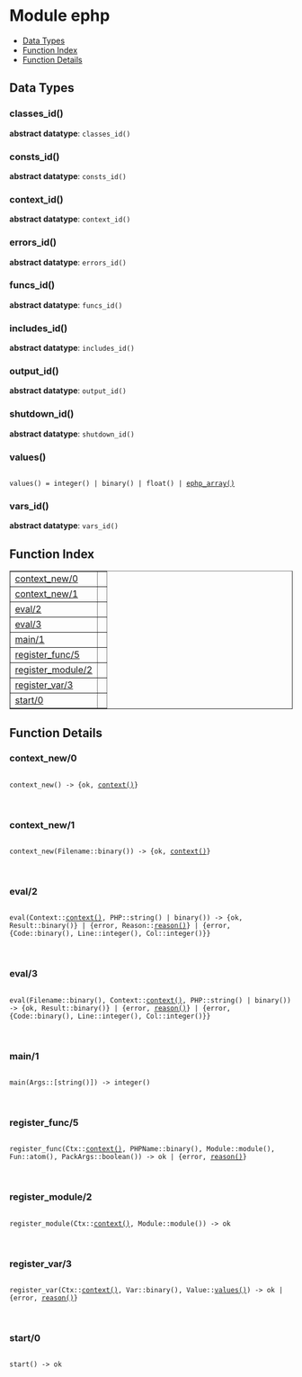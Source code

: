 

# Module ephp #
* [Data Types](#types)
* [Function Index](#index)
* [Function Details](#functions)

<a name="types"></a>

## Data Types ##




### <a name="type-classes_id">classes_id()</a> ###


__abstract datatype__: `classes_id()`




### <a name="type-consts_id">consts_id()</a> ###


__abstract datatype__: `consts_id()`




### <a name="type-context_id">context_id()</a> ###


__abstract datatype__: `context_id()`




### <a name="type-errors_id">errors_id()</a> ###


__abstract datatype__: `errors_id()`




### <a name="type-funcs_id">funcs_id()</a> ###


__abstract datatype__: `funcs_id()`




### <a name="type-includes_id">includes_id()</a> ###


__abstract datatype__: `includes_id()`




### <a name="type-output_id">output_id()</a> ###


__abstract datatype__: `output_id()`




### <a name="type-shutdown_id">shutdown_id()</a> ###


__abstract datatype__: `shutdown_id()`




### <a name="type-values">values()</a> ###


<pre><code>
values() = integer() | binary() | float() | <a href="#type-ephp_array">ephp_array()</a>
</code></pre>




### <a name="type-vars_id">vars_id()</a> ###


__abstract datatype__: `vars_id()`

<a name="index"></a>

## Function Index ##


<table width="100%" border="1" cellspacing="0" cellpadding="2" summary="function index"><tr><td valign="top"><a href="#context_new-0">context_new/0</a></td><td></td></tr><tr><td valign="top"><a href="#context_new-1">context_new/1</a></td><td></td></tr><tr><td valign="top"><a href="#eval-2">eval/2</a></td><td></td></tr><tr><td valign="top"><a href="#eval-3">eval/3</a></td><td></td></tr><tr><td valign="top"><a href="#main-1">main/1</a></td><td></td></tr><tr><td valign="top"><a href="#register_func-5">register_func/5</a></td><td></td></tr><tr><td valign="top"><a href="#register_module-2">register_module/2</a></td><td></td></tr><tr><td valign="top"><a href="#register_var-3">register_var/3</a></td><td></td></tr><tr><td valign="top"><a href="#start-0">start/0</a></td><td></td></tr></table>


<a name="functions"></a>

## Function Details ##

<a name="context_new-0"></a>

### context_new/0 ###

<pre><code>
context_new() -&gt; {ok, <a href="#type-context">context()</a>}
</code></pre>
<br />

<a name="context_new-1"></a>

### context_new/1 ###

<pre><code>
context_new(Filename::binary()) -&gt; {ok, <a href="#type-context">context()</a>}
</code></pre>
<br />

<a name="eval-2"></a>

### eval/2 ###

<pre><code>
eval(Context::<a href="#type-context">context()</a>, PHP::string() | binary()) -&gt; {ok, Result::binary()} | {error, Reason::<a href="#type-reason">reason()</a>} | {error, {Code::binary(), Line::integer(), Col::integer()}}
</code></pre>
<br />

<a name="eval-3"></a>

### eval/3 ###

<pre><code>
eval(Filename::binary(), Context::<a href="#type-context">context()</a>, PHP::string() | binary()) -&gt; {ok, Result::binary()} | {error, <a href="#type-reason">reason()</a>} | {error, {Code::binary(), Line::integer(), Col::integer()}}
</code></pre>
<br />

<a name="main-1"></a>

### main/1 ###

<pre><code>
main(Args::[string()]) -&gt; integer()
</code></pre>
<br />

<a name="register_func-5"></a>

### register_func/5 ###

<pre><code>
register_func(Ctx::<a href="#type-context">context()</a>, PHPName::binary(), Module::module(), Fun::atom(), PackArgs::boolean()) -&gt; ok | {error, <a href="#type-reason">reason()</a>}
</code></pre>
<br />

<a name="register_module-2"></a>

### register_module/2 ###

<pre><code>
register_module(Ctx::<a href="#type-context">context()</a>, Module::module()) -&gt; ok
</code></pre>
<br />

<a name="register_var-3"></a>

### register_var/3 ###

<pre><code>
register_var(Ctx::<a href="#type-context">context()</a>, Var::binary(), Value::<a href="#type-values">values()</a>) -&gt; ok | {error, <a href="#type-reason">reason()</a>}
</code></pre>
<br />

<a name="start-0"></a>

### start/0 ###

<pre><code>
start() -&gt; ok
</code></pre>
<br />


